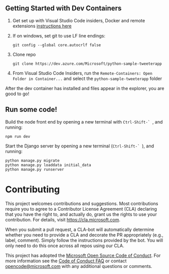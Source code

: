 
## Getting Started with Dev Containers

1. Get set up with Visual Studio Code insiders, Docker and remote extensions [instructions here](https://vscode-docs-remote.azurewebsites.net/docs/remote/remote-overview#_getting-started)

1. If on windows, set git to use LF line endings: 
    ```
    git config --global core.autocrlf false
    ```
1. Clone repo 
    ```
    git clone https://dev.azure.com/Microsoft/python-sample-tweeterapp
    ```
1. From Visual Studio Code Insiders, run the ```Remote-Containers: Open Folder in Container...``` and select the ```python-sample-tweeterapp``` folder

After the dev container has installed and files appear in the explorer, you are good to go!

## Run some code!


Build the node front end by opening a new terminal with ```Ctrl-Shift-` ```, and running:

```
npm run dev
```


Start the Django server by opening a new terminal (```Ctrl-Shift-` ```), and running:

```
python manage.py migrate
python manage.py loaddata initial_data
python manage.py runserver
```


# Contributing

This project welcomes contributions and suggestions.  Most contributions require you to agree to a
Contributor License Agreement (CLA) declaring that you have the right to, and actually do, grant us
the rights to use your contribution. For details, visit https://cla.microsoft.com.

When you submit a pull request, a CLA-bot will automatically determine whether you need to provide
a CLA and decorate the PR appropriately (e.g., label, comment). Simply follow the instructions
provided by the bot. You will only need to do this once across all repos using our CLA.

This project has adopted the [Microsoft Open Source Code of Conduct](https://opensource.microsoft.com/codeofconduct/).
For more information see the [Code of Conduct FAQ](https://opensource.microsoft.com/codeofconduct/faq/) or
contact [opencode@microsoft.com](mailto:opencode@microsoft.com) with any additional questions or comments.
